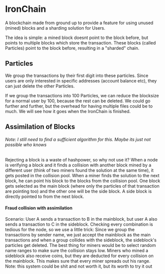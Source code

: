 # IronChain

A blockchain made from ground up to provide a feature for using unused (mined) blocks and a sharding solution for Users.

The idea is simple: a mined block doesnt point to the block before, but points to multiple blocks which store the transaction. These blocks (called Particles) point to the block before, resulting in a "sharded" chain. 

## Particles
We group the transactions by their first digit into these particles. Since users are only interested in specific addresses (account balance etc), they can just delete the other Particles. 

If we group the transactions into 100 Particles, we can reduce the blocksize for a normal user by 100, because the rest can be deleted. We could go further and further, but the overhead for having multiple files could be to much. We will see how it goes when the IronChain is finished. 


## Assimilation of Blocks
###### Note: I still need to find a sufficient algorithm for this. Maybe its just not possible who knows
Rejecting a block is a waste of hashpower, so why not use it? When a node is verifying a block and it finds a collision with another block mined by a different user (think of two miners found the solution at the same time), it gets posted in the collision pool. When a miner finds the solution to the next block, he can point his block to the blocks from the collision pool. One block gets selected as the main block (where only the particles of that transaction are pointing too) and the other one will be the side block. A side block is directly pointed to from the next block. 

#### Fraud collision with assimilation
Scenario: User A sends a transaction to B in the mainblock, but user A also sends a transaction to C in the sideblock. Checking every combination is tedious for the node, so we use a little trick: Since we group the transactions by sender name, we just accept the mainblock as the main transactions and when a group collides with the sideblock, the sideblock's particles get deleted. The best thing for miners would be to select random name ranges to make sure the collision stays low. Miners who mined a sideblock also receive coins, but they are deducted for every collision on the mainblock. This makes sure that every miner spreads out his range.  
Note: this system could be shit and not worth it, but its worth to try it out
